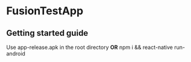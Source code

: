# FusionTestApp
## Getting started guide
Use app-release.apk in the root directory
**OR**
npm i && react-native run-android
